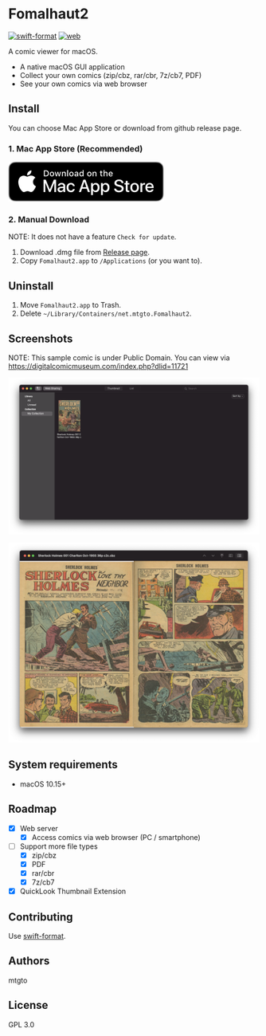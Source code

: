 # Fomalhaut2

[![swift-format](https://github.com/mtgto/Fomalhaut2/workflows/swift-format/badge.svg)](https://github.com/mtgto/Fomalhaut2/actions?query=workflow%3Aswift-format)
[![web](https://github.com/mtgto/Fomalhaut2/workflows/web/badge.svg)](https://github.com/mtgto/Fomalhaut2/actions?query=workflow%3Aweb)

A comic viewer for macOS.

- A native macOS GUI application
- Collect your own comics (zip/cbz, rar/cbr, 7z/cb7, PDF)
- See your own comics via web browser

## Install

You can choose Mac App Store or download from github release page.

### 1. Mac App Store (Recommended)

[![Download on the Mac App Store](https://github.com/mtgto/Fomalhaut2/blob/gh-pages/download-on-the-mac-app-store.svg)](https://apps.apple.com/us/app/fomalhaut2/id1546526588?mt=12)

### 2. Manual Download

NOTE: It does not have a feature `Check for update`.

1. Download .dmg file from [Release page](https://github.com/mtgto/Fomalhaut2/releases).
2. Copy `Fomalhaut2.app` to `/Applications` (or you want to).

## Uninstall

1. Move `Fomalhaut2.app` to Trash.
2. Delete `~/Library/Containers/net.mtgto.Fomalhaut2`.

## Screenshots

NOTE: This sample comic is under Public Domain. You can view via https://digitalcomicmuseum.com/index.php?dlid=11721

![Collection screenshot](https://github.com/mtgto/Fomalhaut2/blob/gh-pages/screenshot1.png)

![Viewer screenshot](https://github.com/mtgto/Fomalhaut2/blob/gh-pages/screenshot2.png)

## System requirements

- macOS 10.15+

## Roadmap

- [x] Web server
  - [x] Access comics via web browser (PC / smartphone)
- [ ] Support more file types
  - [x] zip/cbz
  - [x] PDF
  - [x] rar/cbr
  - [x] 7z/cb7
- [x] QuickLook Thumbnail Extension

## Contributing

Use [swift-format](https://github.com/apple/swift-format).

## Authors

mtgto

## License

GPL 3.0
